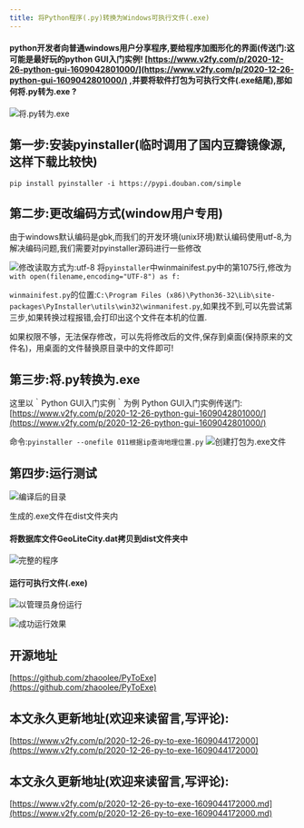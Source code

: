 ```yaml
---
title: 将Python程序(.py)转换为Windows可执行文件(.exe)
---
```



#### python开发者向普通windows用户分享程序,要给程序加图形化的界面(传送门:这可能是最好玩的python GUI入门实例! [https://www.v2fy.com/p/2020-12-26-python-gui-1609042801000/](https://www.v2fy.com/p/2020-12-26-python-gui-1609042801000/)  ,并要将软件打包为可执行文件(.exe结尾),那如何将.py转为.exe ?


![将.py转为.exe](https://www.v2fy.com/asset/0i/jikemiji/jikemiji-md/2020-12-26-py-to-exe-1609044172000.assets/3203841-ea13fb1c8f056423.png)


## 第一步:安装pyinstaller(临时调用了国内豆瓣镜像源,这样下载比较快)

```shell
pip install pyinstaller -i https://pypi.douban.com/simple
```

## 第二步:更改编码方式(window用户专用)
由于windows默认编码是gbk,而我们的开发环境(unix环境)默认编码使用utf-8,为解决编码问题,我们需要对pyinstaller源码进行一些修改

![修改读取方式为:utf-8](https://www.v2fy.com/asset/0i/jikemiji/jikemiji-md/2020-12-26-py-to-exe-1609044172000.assets/3203841-2cb3b1c69883aeef.png)
将`pyinstaller`中winmainifest.py中的第1075行,修改为`with open(filename,encoding="UTF-8") as f:  `

`winmainifest.py`的位置:`C:\Program Files (x86)\Python36-32\Lib\site-packages\PyInstaller\utils\win32\winmanifest.py`,如果找不到,可以先尝试第三步,如果转换过程报错,会打印出这个文件在本机的位置.

如果权限不够，无法保存修改，可以先将修改后的文件,保存到桌面(保持原来的文件名)，用桌面的文件替换原目录中的文件即可!


## 第三步:将.py转换为.exe

 这里以｀Python GUI入门实例｀为例 Python GUI入门实例传送门: [https://www.v2fy.com/p/2020-12-26-python-gui-1609042801000/](https://www.v2fy.com/p/2020-12-26-python-gui-1609042801000/)

命令:`pyinstaller --onefile 011根据ip查询地理位置.py`
![创建打包为.exe文件](https://www.v2fy.com/asset/0i/jikemiji/jikemiji-md/2020-12-26-py-to-exe-1609044172000.assets/3203841-2274cd49da3bea1c.png)



## 第四步:运行测试


![编译后的目录](https://www.v2fy.com/asset/0i/jikemiji/jikemiji-md/2020-12-26-py-to-exe-1609044172000.assets/3203841-6d2e41adfaa3090f.png)

生成的.exe文件在dist文件夹内

#### 将数据库文件GeoLiteCity.dat拷贝到dist文件夹中


![完整的程序](https://www.v2fy.com/asset/0i/jikemiji/jikemiji-md/2020-12-26-py-to-exe-1609044172000.assets/3203841-5ae20f599cf5fa68.png)

#### 运行可执行文件(.exe)


![以管理员身份运行](https://www.v2fy.com/asset/0i/jikemiji/jikemiji-md/2020-12-26-py-to-exe-1609044172000.assets/3203841-42b51c7d2e8e83a6.png)


![成功运行效果](https://www.v2fy.com/asset/0i/jikemiji/jikemiji-md/2020-12-26-py-to-exe-1609044172000.assets/3203841-c64904fc3f48ae8f.png)


## 开源地址

[https://github.com/zhaoolee/PyToExe](https://github.com/zhaoolee/PyToExe)



## 本文永久更新地址(欢迎来读留言,写评论):

[https://www.v2fy.com/p/2020-12-26-py-to-exe-1609044172000](https://www.v2fy.com/p/2020-12-26-py-to-exe-1609044172000)

## 本文永久更新地址(欢迎来读留言,写评论):

[https://www.v2fy.com/p/2020-12-26-py-to-exe-1609044172000.md](https://www.v2fy.com/p/2020-12-26-py-to-exe-1609044172000.md)
